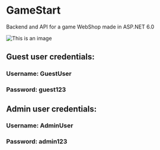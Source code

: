 # GameStart
Backend and API for a game WebShop made in ASP.NET 6.0

![This is an image](/../../../../github/docs/blob/main/assets/images/electrocat.png)


## Guest user credentials:
### Username: GuestUser
### Password: guest123

## Admin user credentials:
### Username: AdminUser
### Password: admin123
